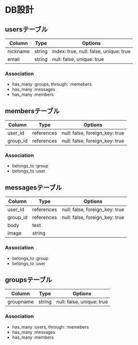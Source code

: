 # DB設計

## usersテーブル

|Column|Type|Options|
|------|----|-------|
|nickname|string|index: true, null: false, unique: true|
|email|string|null: false, unique: true|

### Association
- has_many :groups, through: :memebers
- has_many :messages
- has_many :members


## membersテーブル

|Column|Type|Options|
|------|----|-------|
|user_id|references|null: false, foreign_key: true|
|group_id|references|null: false, foreign_key: true|

### Association
- belongs_to :group
- belongs_to :user

## messagesテーブル

|Column|Type|Options|
|------|----|-------|
|user_id|references|null: false, foreign_key: true|
|group_id|references|null: false, foreign_key: true|
|body|text|
|image|string|

### Association
- belongs_to :group
- belongs_to :user

## groupsテーブル
|Column|Type|Options|
|------|----|-------|
|groupname|string|null: false, unique: true|

### Association
- has_many :users, through: :memebers
- has_many :messages
- has_many :members

